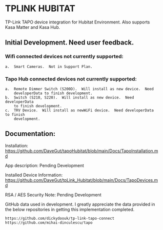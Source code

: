 # TPLINK HUBITAT
TP-Link TAPO device integration for Hubitat Environment.  Also supports Kasa Matter and Kasa Hub.
## Initial Development.  Need user feedback.

### Wifi connected devices not currently supported:
	a.	Smart Cameras.  Not in Support Plan.

### Tapo Hub connected devices not currently supported:
	a.	Remote Dimmer Switch (S200D).  Will install as new device.  Need 
 		developerData to finish development.
 	b.	Switch (S210, S220).  Will install as new device.  Need developerData
  		to finish development.
  	c.	TRV Device.  Will install as newWiFi device.  Need developerData to finish 
   		development.

## Documentation:

Installation: https://github.com/DaveGut/tapoHubitat/blob/main/Docs/TapoInstallation.md

App description: Pending Development

Installed Device Information: https://github.com/DaveGut/tpLink_Hubitat/blob/main/Docs/TapoDevices.md

RSA / AES Security Note: Pending Development
 
GitHub data used in development.  I greatly appreciate the data provided in the below repositories in getting this implementation completed.

	https://github.com/dickydoouk/tp-link-tapo-connect
	https://github.com/mihai-dinculescu/tapo
 
